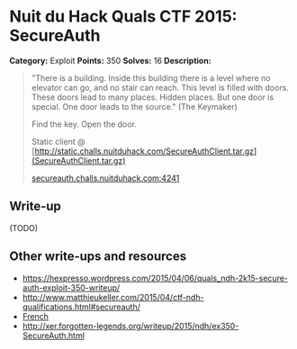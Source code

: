 # Nuit du Hack Quals CTF 2015: SecureAuth

**Category:** Exploit
**Points:** 350
**Solves:** 16
**Description:** 

> "There is a building. Inside this building there is a level where no elevator can go, and no stair can reach. This level is filled with doors. These doors lead to many places. Hidden places. But one door is special. One door leads to the source." (The Keymaker)
> 
> Find the key. Open the door.
> 
> Static client @ [http://static.challs.nuitduhack.com/SecureAuthClient.tar.gz](SecureAuthClient.tar.gz)
> 
> <secureauth.challs.nuitduhack.com:4241>

## Write-up

(TODO)

## Other write-ups and resources

* <https://hexpresso.wordpress.com/2015/04/06/quals_ndh-2k15-secure-auth-exploit-350-writeup/>
* <http://www.matthieukeller.com/2015/04/ctf-ndh-qualifications.html#secureauth/>
* [French](http://wiki.zenk-security.com/doku.php?id=ndhquals2015:secureauth/)
* <http://xer.forgotten-legends.org/writeup/2015/ndh/ex350-SecureAuth.html>

